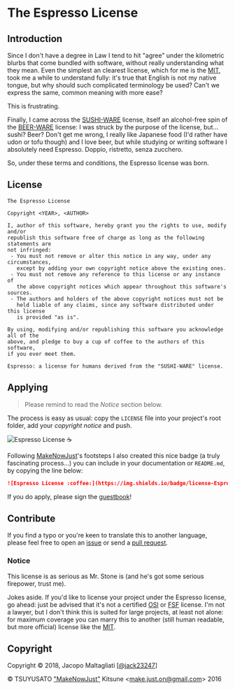 # The Espresso License

## Introduction

Since I don't have a degree in Law I tend to hit "agree" under the kilometric blurbs that come bundled with software, without really understanding what they mean. Even the simplest an clearest license, which for me is the [MIT], took me a while to understand fully: it's true that English is not my native tongue, but why should such complicated terminology be used? Can't we express the same, common meaning with more ease? 

This is frustrating.

Finally, I came across the [SUSHI-WARE](https://github.com/MakeNowJust/sushi-ware) license, itself an alcohol-free spin of the [BEER-WARE](https://people.freebsd.org/~phk/) license: I was struck by the purpose of the license, but... sushi? Beer? Don't get me wrong, I really like Japanese food (I'd rather have udon or tofu though) and I love beer, but while studying or writing software I absolutely need Espresso. Doppio, ristretto, senza zucchero.

So, under these terms and conditions, the Espresso license was born.

## License

```
The Espresso License

Copyright <YEAR>, <AUTHOR>

I, author of this software, hereby grant you the rights to use, modify and/or 
republish this software free of charge as long as the following statements are 
not infringed:
 - You must not remove or alter this notice in any way, under any circumstances, 
   except by adding your own copyright notice above the existing ones.
 - You must not remove any reference to this license or any instance of 
   the above copyright notices which appear throughout this software's sources.
 - The authors and holders of the above copyright notices must not be 
   held liable of any claims, since any software distributed under this license
   is provided "as is".
 
By using, modifying and/or republishing this software you acknowledge all of the 
above, and pledge to buy a cup of coffee to the authors of this software, 
if you ever meet them.

Espresso: a license for humans derived from the "SUSHI-WARE" license.

```

## Applying

> Please remind to read the *Notice* section below.

The process is easy as usual: copy the `LICENSE` file into your project's root folder, add your *copyright notice* and push.


![Espresso License :coffee:](https://img.shields.io/badge/license-Espresso%20☕-7890F0.svg)

Following [MakeNowJust](https://github.com/MakeNowJust)'s footsteps I also created this nice badge (a truly fascinating process...) you can include in your documentation or `README.md`, by copying the line below:

```markdown
![Espresso License :coffee:](https://img.shields.io/badge/license-Espresso%20☕-7890F0.svg)
```

If you do apply, please sign the [guestbook](./GUESTBOOK)!

## Contribute

If you find a typo or you're keen to translate this to another language, please feel free to open an [issue](issues) or send a [pull request](pulls).

### Notice

This license is as serious as Mr. Stone is (and he's got some serious firepower, trust me). 

Jokes aside. If you'd like to license your project under the Espresso license, go ahead: just be advised that it's not a certified [OSI] or [FSF] license. I'm not a lawyer, but I don't think this is suited for large projects, at least not alone: for maximum coverage you can marry this to another (still human readable, but more official) license like the [MIT]. 

[MIT]: https://opensource.org/licenses/MIT
[OSI]: https://opensource.org/
[FSF]: http://www.fsf.org/

## Copyright

Copyright © 2018, Jacopo Maltagliati [[@jack23247](https://github.com/jack23247)]

© TSUYUSATO ["MakeNowJust"](https://github.com/MakeNowJust) Kitsune <<make.just.on@gmail.com>> 2016
